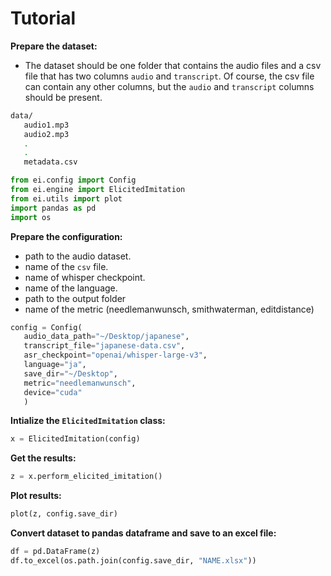 # Tutorial

**Prepare the dataset:**

- The dataset should be one folder that contains the audio files and a csv file that has two columns `audio` and `transcript`. Of course, the csv file can contain any other columns, but the `audio` and `transcript` columns should be present.

```bash
data/
   audio1.mp3
   audio2.mp3
   .
   .
   metadata.csv
```

```python
from ei.config import Config
from ei.engine import ElicitedImitation
from ei.utils import plot
import pandas as pd
import os
```

**Prepare the configuration:**

- path to the audio dataset.
- name of the `csv` file.
- name of whisper checkpoint.
- name of the language.
- path to the output folder
- name of the metric (needlemanwunsch, smithwaterman, editdistance)

```python
config = Config(
   audio_data_path="~/Desktop/japanese", 
   transcript_file="japanese-data.csv", 
   asr_checkpoint="openai/whisper-large-v3", 
   language="ja", 
   save_dir="~/Desktop",
   metric="needlemanwunsch",
   device="cuda"
   )
```

**Intialize the `ElicitedImitation` class:**

```python
x = ElicitedImitation(config)
```

**Get the results:**

```python
z = x.perform_elicited_imitation()
```

**Plot results:**

```python
plot(z, config.save_dir)
```

**Convert dataset to pandas dataframe and save to an excel file:**

```python
df = pd.DataFrame(z)
df.to_excel(os.path.join(config.save_dir, "NAME.xlsx"))
```
